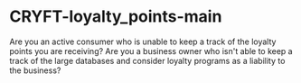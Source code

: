 # CRYFT-loyalty_points-main
Are you an active consumer who is unable to keep a track of the loyalty points you are receiving? Are you a business owner who isn't able to keep a track of the large databases and consider loyalty programs as a liability to the business?
